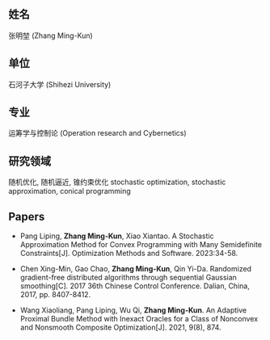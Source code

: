 

## 姓名  
张明堃 (Zhang Ming-Kun)

## 单位 
石河子大学 (Shihezi University)

## 专业
运筹学与控制论 (Operation research and Cybernetics)



## 研究领域
随机优化, 随机逼近, 锥约束优化 
stochastic optimization, stochastic approximation, conical programming




## Papers


* Pang Liping, **Zhang Ming-Kun**, Xiao Xiantao. A Stochastic Approximation Method for Convex Programming with Many Semidefinite Constraints[J]. Optimization Methods and Software. 2023:34-58.

* Chen Xing-Min, Gao Chao, **Zhang Ming-Kun**, Qin Yi-Da. Randomized gradient-free distributed algorithms through sequential Gaussian smoothing[C].  2017 36th Chinese Control Conference.  Dalian, China, 2017, pp. 8407-8412.

* Wang Xiaoliang, Pang Liping, Wu Qi, **Zhang Ming-Kun**. An Adaptive Proximal Bundle Method with Inexact Oracles for a Class of Nonconvex and Nonsmooth Composite Optimization[J].  2021, 9(8), 874.
